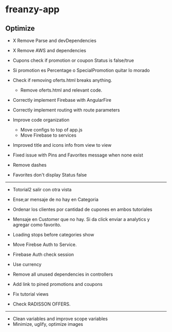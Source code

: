 # freanzy-app




## Optimize

- X Remove Parse and devDependencies
- X Remove AWS and dependencies
- Cupons check if promotion or coupon Status is false/true
- Si promotion es Percentage o SpecialPromotion quitar lo morado
- Check if removing oferts.html breaks anything.
  - Remove oferts.html and relevant code.

- Correctly implement Firebase with AngularFire
- Correctly implement routing with route parameters

- Improve code organization
  - Move configs to top of app.js
  - Move Firebase to services

- Improved title and icons info from view to view
- Fixed issue with Pins and Favorites message when none exist

- Remove dashes
- Favorites don't display Status false
----------------------------------------------------------------


- Totorial2 salir con otra vista
- Ense;ar mensaje de no hay en Categoria
- Ordenar los clientes por cantidad de cupones en ambos tutoriales
- Mensaje en Customer que no hay. Si da click enviar a analytics y agregar como favorito.


- Loading stops before categories show



- Move Firebse Auth to Service.
- Firebase Auth check session
- Use currency
- Remove all unused dependencies in controllers
- Add link to pined promotions and coupons
- Fix tutorial views
- Check RADISSON OFFERS.


-----------------------------------------------------------------  
- Clean variables and improve scope variables
- Minimize, uglify, optimize images
